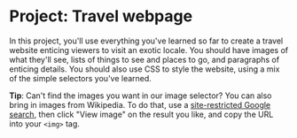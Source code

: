 # Project: Travel webpage

In this project, you'll use everything you've learned so far to create a travel website enticing viewers to visit an exotic locale. You should have images of what they'll see, lists of things to see and places to go, and paragraphs of enticing details. You should also use CSS to style the website, using a mix of the simple selectors you've learned.

**Tip**: Can't find the images you want in our image selector? You can also bring in images from Wikipedia. To do that, use a [site-restricted Google search](https://www.google.com/search?site=&tbm=isch&source=hp&biw=1439&bih=778&q=site%3Awikipedia.org+&oq=site%3Awikipedia.org+&gs_l=img.3...437.4670.0.4871.33.7.2.24.0.0.135.615.6j1.7.0....0...1ac.1.64.img..27.6.459.QLGFMUmn4qs#tbm=isch&q=site:wikipedia.org+pineapple), then click "View image" on the result you like, and copy the URL into your `<img>` tag.